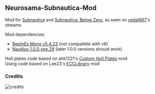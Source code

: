 ## Neurosama-Subnautica-Mod
Mod for [Subnautica](https://store.steampowered.com/app/264710/Subnautica/)
and [Subnautica: Below Zero](https://store.steampowered.com/app/848450/Subnautica_Below_Zero/),
as seen on [vedal987](https://twitch.tv/vedal987)'s streams

Mod dependencies:
  - [BepInEx Mono v5.4.23](https://github.com/BepInEx/BepInEx/releases/tag/v5.4.23.2) (not compatible with v6)
  - [Nautilus 1.0.0-pre.29](https://github.com/SubnauticaModding/Nautilus/releases/tag/1.0.0-pre.29) (later 1.0.0 versions should work)

Hull plates code based on ahk1221's [Custom Hull Plates](https://github.com/MrPurple6411/My-Subnautica-Mods/tree/main/CustomHullPlates) mod<br>
Using code based on Lee23's [ECCLibrary](https://github.com/LeeTwentyThree/ECCLibrary/releases/latest) mod

### Credits
![credits](https://github.com/Alexejhero/Neurosama-Subnautica-Mod/assets/3830522/fef46e4f-2cea-4d5d-a5d8-1d5769a7124e)
